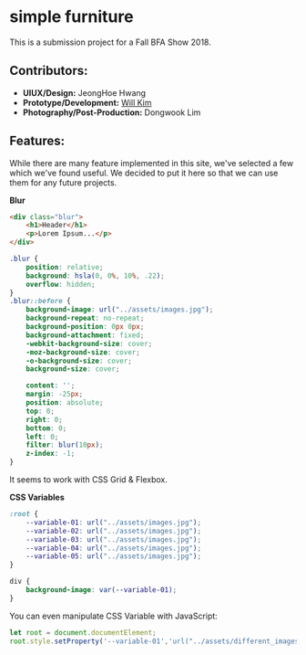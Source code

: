 
# simple furniture

This is a submission project for a Fall BFA Show 2018.

## Contributors:
 - **UIUX/Design:** JeongHoe Hwang
 - **Prototype/Development:** [Will Kim](https://withoutwax.me)
 - **Photography/Post-Production:** Dongwook Lim

## Features:
While there are many feature implemented in this site, we've selected a few which we've found useful. We decided to put it here so that we can use them for any future projects.

**Blur**
```html
<div class="blur">
    <h1>Header</h1>
    <p>Lorem Ipsum...</p>
</div>
```
```css
.blur {
    position: relative;
    background: hsla(0, 0%, 10%, .22);
    overflow: hidden;
}
.blur::before {
    background-image: url("../assets/images.jpg");
    background-repeat: no-repeat;
    background-position: 0px 0px;
    background-attachment: fixed;
    -webkit-background-size: cover;
    -moz-background-size: cover;
    -o-background-size: cover;
    background-size: cover;

    content: '';
    margin: -25px;
    position: absolute;
    top: 0;
    right: 0;
    bottom: 0;
    left: 0;
    filter: blur(10px);
    z-index: -1;
}
```
It seems to work with CSS Grid & Flexbox.

**CSS Variables**
```CSS
:root {
    --variable-01: url("../assets/images.jpg");
    --variable-02: url("../assets/images.jpg");
    --variable-03: url("../assets/images.jpg");
    --variable-04: url("../assets/images.jpg");
    --variable-05: url("../assets/images.jpg");
}

div {
    background-image: var(--variable-01);
}
```
You can even manipulate CSS Variable with JavaScript:
```JavaScript
let root = document.documentElement;
root.style.setProperty('--variable-01','url("../assets/different_images.jpg")');
```
